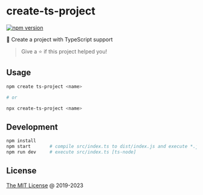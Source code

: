 # create-ts-project

[![npm version](https://badge.fury.io/js/create-ts-project.svg)](https://badge.fury.io/js/create-ts-project)

:hammer: Create a project with TypeScript support

> Give a ⭐️ if this project helped you!

## Usage

```bash
npm create ts-project <name>

# or

npx create-ts-project <name>
```

## Development

```bash
npm install
npm start       # compile src/index.ts to dist/index.js and execute *.js file [node]
npm run dev     # execute src/index.ts [ts-node]
```

## License

[The MIT License](http://piecioshka.mit-license.org) @ 2019-2023
